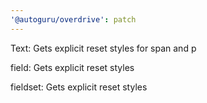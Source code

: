 ```yaml
---
'@autoguru/overdrive': patch
---
```


Text: Gets explicit reset styles for span and p

field: Gets explicit reset styles

fieldset: Gets explicit reset styles
